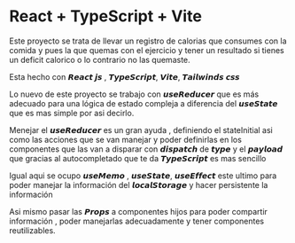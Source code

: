 # React + TypeScript + Vite

Este proyecto se trata de llevar un registro de calorias que consumes con la comida y pues la que quemas con el ejercicio y tener un resultado si tienes un deficit calorico o lo contrario no las quemaste.

Esta hecho con 𝙍𝙚𝙖𝙘𝙩 𝙟𝙨 , 𝙏𝙮𝙥𝙚𝙎𝙘𝙧𝙞𝙥𝙩, 𝙑𝙞𝙩𝙚, 𝙏𝙖𝙞𝙡𝙬𝙞𝙣𝙙𝙨 𝙘𝙨𝙨

Lo nuevo de este proyecto se trabajo con 𝙪𝙨𝙚𝙍𝙚𝙙𝙪𝙘𝙚𝙧 que es más adecuado para una lógica de estado compleja a diferencia del 𝙪𝙨𝙚𝙎𝙩𝙖𝙩𝙚 que es mas simple por asi decirlo.

Menejar el 𝙪𝙨𝙚𝙍𝙚𝙙𝙪𝙘𝙚𝙧 es un gran ayuda , definiendo el stateInitial asi como las acciones que se van manejar y poder definirlas en los componentes que las van a disparar con 𝙙𝙞𝙨𝙥𝙖𝙩𝙘𝙝 de 𝙩𝙮𝙥𝙚 y el  𝙥𝙖𝙮𝙡𝙤𝙖𝙙 que gracias al autocompletado que te da 𝙏𝙮𝙥𝙚𝙎𝙘𝙧𝙞𝙥𝙩 es mas sencillo

Igual aqui se ocupo 𝙪𝙨𝙚𝙈𝙚𝙢𝙤 , 𝙪𝙨𝙚𝙎𝙩𝙖𝙩𝙚, 𝙪𝙨𝙚𝙀𝙛𝙛𝙚𝙘𝙩  este ultimo para poder manejar la información del 𝙡𝙤𝙘𝙖𝙡𝙎𝙩𝙤𝙧𝙖𝙜𝙚 y hacer persistente la información

Asi mismo pasar las 𝙋𝙧𝙤𝙥𝙨  a componentes hijos para poder compartir información , poder manejarlas adecuadamente y tener componentes reutilizables.
